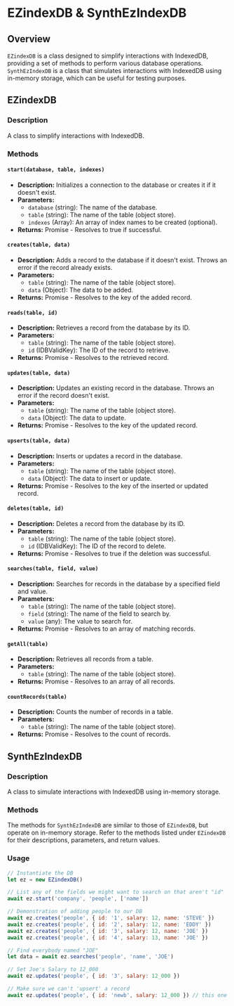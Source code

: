 # EZindexDB & SynthEzIndexDB

## Overview

`EZindexDB` is a class designed to simplify interactions with IndexedDB, providing a set of methods to perform various database operations. `SynthEzIndexDB` is a class that simulates interactions with IndexedDB using in-memory storage, which can be useful for testing purposes.

## EZindexDB

### Description

A class to simplify interactions with IndexedDB.

### Methods

#### `start(database, table, indexes)`

- **Description:** Initializes a connection to the database or creates it if it doesn't exist.
- **Parameters:**
  - `database` (string): The name of the database.
  - `table` (string): The name of the table (object store).
  - `indexes` (Array<string>): An array of index names to be created (optional).
- **Returns:** Promise<boolean> - Resolves to true if successful.

#### `creates(table, data)`

- **Description:** Adds a record to the database if it doesn't exist. Throws an error if the record already exists.
- **Parameters:**
  - `table` (string): The name of the table (object store).
  - `data` (Object): The data to be added.
- **Returns:** Promise<IDBValidKey> - Resolves to the key of the added record.

#### `reads(table, id)`

- **Description:** Retrieves a record from the database by its ID.
- **Parameters:**
  - `table` (string): The name of the table (object store).
  - `id` (IDBValidKey): The ID of the record to retrieve.
- **Returns:** Promise - Resolves to the retrieved record.

#### `updates(table, data)`

- **Description:** Updates an existing record in the database. Throws an error if the record doesn't exist.
- **Parameters:**
  - `table` (string): The name of the table (object store).
  - `data` (Object): The data to update.
- **Returns:** Promise<IDBValidKey> - Resolves to the key of the updated record.

#### `upserts(table, data)`

- **Description:** Inserts or updates a record in the database.
- **Parameters:**
  - `table` (string): The name of the table (object store).
  - `data` (Object): The data to insert or update.
- **Returns:** Promise<IDBValidKey> - Resolves to the key of the inserted or updated record.

#### `deletes(table, id)`

- **Description:** Deletes a record from the database by its ID.
- **Parameters:**
  - `table` (string): The name of the table (object store).
  - `id` (IDBValidKey): The ID of the record to delete.
- **Returns:** Promise<boolean> - Resolves to true if the deletion was successful.

#### `searches(table, field, value)`

- **Description:** Searches for records in the database by a specified field and value.
- **Parameters:**
  - `table` (string): The name of the table (object store).
  - `field` (string): The name of the field to search by.
  - `value` (any): The value to search for.
- **Returns:** Promise<Array> - Resolves to an array of matching records.

#### `getAll(table)`

- **Description:** Retrieves all records from a table.
- **Parameters:**
  - `table` (string): The name of the table (object store).
- **Returns:** Promise<Array> - Resolves to an array of all records.

#### `countRecords(table)`

- **Description:** Counts the number of records in a table.
- **Parameters:**
  - `table` (string): The name of the table (object store).
- **Returns:** Promise<number> - Resolves to the count of records.

## SynthEzIndexDB

### Description

A class to simulate interactions with IndexedDB using in-memory storage.

### Methods

The methods for `SynthEzIndexDB` are similar to those of `EZindexDB`, but operate on in-memory storage. Refer to the methods listed under `EZindexDB` for their descriptions, parameters, and return values.

### Usage

```javascript
// Instantiate the DB
let ez = new EZindexDB()

// List any of the fields we might want to search on that aren't "id"
await ez.start('company', 'people', ['name'])

// Demonstration of adding people to our DB
await ez.creates('people', { id: '1', salary: 12, name: 'STEVE' })
await ez.creates('people', { id: '2', salary: 12, name: 'EDDY' })
await ez.creates('people', { id: '3', salary: 12, name: 'JOE' })
await ez.creates('people', { id: '4', salary: 13, name: 'JOE' })

// Find everybody named "JOE"
let data = await ez.searches('people', 'name', 'JOE')

// Set Joe's Salary to 12_000
await ez.updates('people', { id: '3', salary: 12_000 })

// Make sure we can't 'upsert' a record
await ez.updates('people', { id: 'newb', salary: 12_000 }) // this one fails
```
